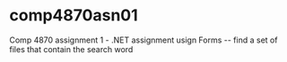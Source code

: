 # comp4870asn01
Comp 4870 assignment 1 - .NET assignment usign Forms -- find a set of files that contain the search word
